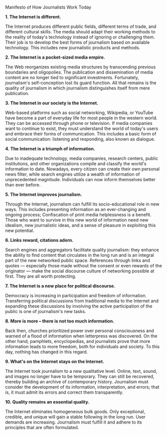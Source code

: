 [](RackMultipart20211102-4-1x5ozyf_html_7a94e6a0ae81b0e3.png)Manifesto of How Journalists Work Today

**1. The Internet is different.**

The Internet produces different public fields, different terms of trade, and different cultural skills. The media should adapt their working methods to the reality of today&#39;s technology instead of ignoring or challenging them. Their job is to develop the best forms of journalism based on available technology. This includes new journalistic products and methods.

**2. The Internet is a pocket-sized media empire.**

The Web reorganizes existing media structures by transcending previous boundaries and oligopolies. The publication and dissemination of media content are no longer tied to significant investments. Fortunately, journalism&#39;s self-conception lost its guard function. All that remains is the quality of journalism in which journalism distinguishes itself from mere publication.

**3. The Internet in our society is the Internet.**

Web-based platforms such as social networking, Wikipedia, or YouTube have become a part of everyday life for most people in the western world. They can be accessed through phone or television. If media companies want to continue to exist, they must understand the world of today&#39;s users and embrace their forms of communication. This includes a basic form of social communication: listening and responding, also known as dialogue.

**4. The Internet is a triumph of information.**

Due to inadequate technology, media companies, research centers, public institutions, and other organizations compile and classify the world&#39;s information to date. Nowadays, every citizen can create their own personal news filter, while search engines utilize a wealth of information of unprecedented magnitude. Individuals can now inform themselves better than ever before.

**5. The Internet improves journalism.**

Through the Internet, journalism can fulfill its socio-educational role in new ways. This includes presenting information as an ever-changing and ongoing process; Confiscation of print media helplessness is a benefit. Those who want to survive in this new world of information need new idealism, new journalistic ideas, and a sense of pleasure in exploiting this new potential.

**6. Links reward, citations adorn.**

Search engines and aggregators facilitate quality journalism: they enhance the ability to find content that circulates in the long run and is an integral part of the new networked public space. References through links and quotes — especially those made without the consent or even rewards of the originator — make the social discourse culture of networking possible at first. They are all worth protecting.

**7. The Internet is a new place for political discourse.**

Democracy is increasing in participation and freedom of information. Transferring political discussions from traditional media to the Internet and expanding these discussions by involving the active participation of the public is one of journalism&#39;s new tasks.

**8. More is more – there is not too much information.**

Back then, churches prioritized power over personal consciousness and warned of a flood of information when letterpress was discovered. On the other hand, pamphlets, encyclopedias, and journalists prove that more information leads to more freedom, both for individuals and society. To this day, nothing has changed in this regard.

**9. What&#39;s on the Internet stays on the Internet.**

The Internet took journalism to a new qualitative level. Online, text, sound, and images no longer have to be temporary. They can still be recovered, thereby building an archive of contemporary history. Journalism must consider the development of its information, interpretation, and errors; that is, it must admit its errors and correct them transparently.

**10. Quality remains an essential quality.**

The Internet eliminates homogeneous bulk goods. Only exceptional, credible, and unique will gain a stable following in the long run. User demands are increasing. Journalism must fulfill it and adhere to its principles that are often formulated.
